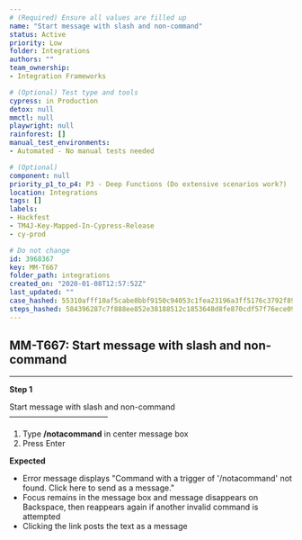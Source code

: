 ```yaml
---
# (Required) Ensure all values are filled up
name: "Start message with slash and non-command"
status: Active
priority: Low
folder: Integrations
authors: ""
team_ownership: 
- Integration Frameworks

# (Optional) Test type and tools
cypress: in Production
detox: null
mmctl: null
playwright: null
rainforest: []
manual_test_environments: 
- Automated - No manual tests needed

# (Optional)
component: null
priority_p1_to_p4: P3 - Deep Functions (Do extensive scenarios work?)
location: Integrations
tags: []
labels: 
- Hackfest
- TM4J-Key-Mapped-In-Cypress-Release
- cy-prod

# Do not change
id: 3968367
key: MM-T667
folder_path: integrations
created_on: "2020-01-08T12:57:52Z"
last_updated: ""
case_hashed: 55310afff10af5cabe8bbf9150c94053c1fea23196a3ff5176c3792f89e615056a41091a5e09ef55d09bb00006a85056
steps_hashed: 584396287c7f888ee852e38188512c1853648d8fe870cdf57f76ece0912ce137fb4a3fa220fe228d55fc35cf60089d2d
---
```


## MM-T667: Start message with slash and non-command

---

**Step 1**

Start message with slash and non-command\
–––––––––––––––––––––––––

1. Type **/notacommand** in center message box
2. Press Enter

**Expected**

- Error message displays "Command with a trigger of '/notacommand' not found. Click here to send as a message."
- Focus remains in the message box and message disappears on Backspace, then reappears again if another invalid command is attempted
- Clicking the link posts the text as a message
